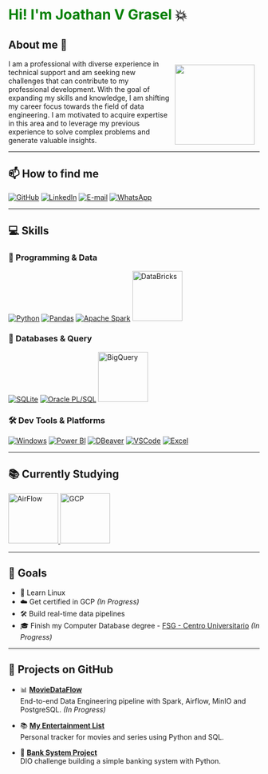 # <span style="color: green;">Hi! I'm Joathan V Grasel</span> 💥

## About me 🤵

<img align="right" height="160" src="https://github.com/user-attachments/assets/74768beb-0658-4ebb-865d-56118a200a47" style="float: right; margin: 10px;">

I am a professional with diverse experience in technical support and am seeking new challenges that can contribute to my professional development. With the goal of expanding my skills and knowledge, I am shifting my career focus towards the field of data engineering. I am motivated to acquire expertise in this area and to leverage my previous experience to solve complex problems and generate valuable insights.

---

## 📫 How to find me

[![GitHub](https://img.icons8.com/?size=100&id=u9R54eMKS8fw&format=png&color=000000)](https://github.com/jvgrasel/jvgrasel)
[![LinkedIn](https://img.icons8.com/?size=100&id=13930&format=png&color=000000)](https://www.linkedin.com/in/jgrasel/)
[![E-mail](https://img.icons8.com/?size=100&id=44829&format=png&color=000000)](mailto:joathan94@yahoo.com)
[![WhatsApp](https://img.icons8.com/?size=100&id=30448&format=png&color=000000)](https://wa.me/5551985337571)

---

## 💻 Skills

### 🐍 Programming & Data
[![Python](https://img.icons8.com/?size=100&id=13441&format=png&color=000000)](https://www.python.org/)
[![Pandas](https://img.icons8.com/?size=100&id=xSkewUSqtErH&format=png&color=000000)](https://pandas.pydata.org/)
[![Apache Spark](https://img.icons8.com/?size=100&id=xgChbMh3wYDY&format=png&color=000000)](https://spark.apache.org/)
<a href="https://www.databricks.com">
  <img src="https://github.com/user-attachments/assets/6135fee2-520d-43f2-b80b-24e719ed71c4" alt="DataBricks" width="100" height="100">
</a>

### 🧠 Databases & Query
[![SQLite](https://img.icons8.com/?size=100&id=VMRAbKfEzssG&format=png&color=000000)](https://www.sqlite.org/)
[![Oracle PL/SQL](https://img.icons8.com/?size=100&id=8ljTDYUEydbJ&format=png&color=000000)](https://www.oracle.com/br/database/technologies/appdev/plsql.html)
<a href="https://cloud.google.com/bigquery">
  <img src="https://github.com/user-attachments/assets/758711ef-eada-47c8-9112-55a9a4cc3b25" alt="BigQuery" width="100" height="100">
</a>

### 🛠️ Dev Tools & Platforms
[![Windows](https://img.icons8.com/?size=100&id=YJfJ0JM5Imsj&format=png&color=000000)](https://www.microsoft.com/)
[![Power BI](https://img.icons8.com/?size=100&id=qYfwpsRXEcpc&format=png&color=000000)](https://app.powerbi.com/)
[![DBeaver](https://img.icons8.com/?size=100&id=kjaF4LlvyR6g&format=png&color=000000)](https://dbeaver.io/)
[![VSCode](https://img.icons8.com/?size=100&id=iFPHC1KfnoxC&format=png&color=000000)](https://code.visualstudio.com/)
[![Excel](https://img.icons8.com/?size=100&id=117561&format=png&color=000000)](https://www.microsoft.com/pt-br/microsoft-365/excel)

---

## 📚 Currently Studying

<p align="left">
  <a href="https://airflow.apache.org">
    <img src="https://github.com/user-attachments/assets/c8ad441f-538d-4c1b-ac9b-1e9403866b01" alt="AirFlow" width="100" height="100" title="Apache Airflow">
  </a>
  <a href="https://cloud.google.com/learn/certification/cloud-engineer?hl=pt-br">
    <img src="https://github.com/user-attachments/assets/1e0955e6-a0f5-4ec9-9086-795857d178bb" alt="GCP" width="100" height="100" title="GCP Associate Cloud Engineer">
  </a>
</p>

---

## 🎯 Goals

- 📗 Learn Linux
- ☁️ Get certified in GCP *(In Progress)*
- 🛠️ Build real-time data pipelines
- 🎓 Finish my Computer Database degree - [FSG - Centro Universitario](https://www.fsg.edu.br) *(In Progress)*

---

## 💼 Projects on GitHub

- 📊 **[MovieDataFlow](https://github.com/jvgrasel/projeto_spark_airflow)**  
  End-to-end Data Engineering pipeline with Spark, Airflow, MinIO and PostgreSQL. *(In Progress)*

- 📚 **[My Entertainment List](https://github.com/jvgrasel/myentertainmentlist)**  
  Personal tracker for movies and series using Python and SQL.

- 🏦 **[Bank System Project](https://github.com/jvgrasel/dio-sistema-bancario-python)**  
  DIO challenge building a simple banking system with Python.

